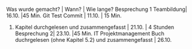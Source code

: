 Was wurde gemacht? | Wann? | Wie lange?
Besprechung 1 Teambildung| 16.10. |45 Min.
Git Test Commit | 11.10. | 15 Min.
1. Kapitel durchgelesen und zusammengefasst | 21.10. | 4 Stunden
Besprechung 2| 23.10. |45 Min.
IT Projektmanagement Buch duchrgelesen (ohne Kapitel 5.2) und zusammengefasst | 26.10.